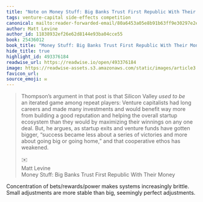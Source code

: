 ```yaml
---
title: "Note on Money Stuff: Big Banks Trust First Republic With Their Money via Matt Levine"
tags: venture-capital side-effects competition
canonical: mailto:reader-forwarded-email/80a6453a05e8b91b63ff9e30297e2e6d
author: Matt Levine
author_id: 11838932ef26e62d8144e93ba04cce55
book: 25436012
book_title: "Money Stuff: Big Banks Trust First Republic With Their Money"
hide_title: true
highlight_id: 493376184
readwise_url: https://readwise.io/open/493376184
image: https://readwise-assets.s3.amazonaws.com/static/images/article3.5c705a01b476.png
favicon_url: 
source_emoji: ✉️
---
```


> Thompson’s argument in that post is that Silicon Valley *used to be* an iterated game among repeat players: Venture capitalists had long careers and made many investments and would benefit way more from building a good reputation and helping the overall startup ecosystem than they would by maximizing their winnings on any one deal. But, he argues, as startup exits and venture funds have gotten bigger, “success became less about a series of victories and more about going big or going home,” and that cooperative ethos has weakened.
> <div class="quoteback-footer"><div class="quoteback-avatar"><span class="mini-emoji"> ✉️</span></div><div class="quoteback-metadata"><div class="metadata-inner"><span style="display:none">FROM:</span><div aria-label="Matt Levine" class="quoteback-author"> Matt Levine</div><div aria-label="Money Stuff: Big Banks Trust First Republic With Their Money" class="quoteback-title"> Money Stuff: Big Banks Trust First Republic With Their Money</div></div></div></div>

Concentration of bets/rewards/power makes systems increasingly brittle. Small adjustments are more stable than big, seemingly perfect adjustments.